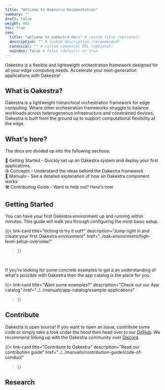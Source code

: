 ```yaml
---
title: "Welcome to Oakestra Documentation"
summary: ""
draft: false
weight: 001
toc: true
seo:
  title: "welcome to oakestra docs" # custom title (optional)
  description: "" # custom description (recommended)
  canonical: "" # custom canonical URL (optional)
  noindex: false # false (default) or true
---
```

<span>
Oakestra is a flexible and lightweight orchestration framework designed for all your edge computing needs. Accelerate your next-generation applications with Oakestra!
</span>

## What is Oakestra?

Oakestra is a lightweight hierarchical orchestration framework for edge computing. Where other orchestration
frameworks struggle to balance workloads across heterogeneous infrastructure and constrained devices, Oakestra
is built from the ground up to support computational flexibility at the edge.

## What's here?

The docs are divided up into the following sections:

🚀 Getting Started - Quickly set up an Oakestra system and deploy your first applications\
⚙️ Concepts - Understand the ideas behind the Oakestra framework\
📖 Manuals - See a detailed explanation of how an Oakestra component works\
🛠️ Contributing Guide - Want to help out? Here's how

## Getting Started

You can have your first Oakestra environment up and running within minutes. This guide will walk you through
configuring the most basic setup.

{{< link-card
  title="Itching to try it out?"
  description="Jump right in and create your first Oakestra environment"
  href="../oak-environment/high-level-setup-overview/"
>}}
<br>

If you're looking for some concrete examples to get a an understanding of what's possible with Oakestra then
the app catalog is the place for you.

{{< link-card
  title="Want some examples?"
  description="Check out our App catalog"
  href="../../manuals/app-catalog/example-applications"
>}}

## Contribute

Oakestra is open source! If you want to open an issue, contribute some code or simply take a look under the hood then head over to our [GitHub](https://github.com/oakestra/).
We recommend linking up with the Oakestra community over [Discord](https://discord.gg/7F8EhYCJDf).

{{< link-card
  title="Contribute to Oakestra"
  description="Read our contribution guide"
  href="../../manuals/contribution-guide/code-of-conduct"
>}}

## Research